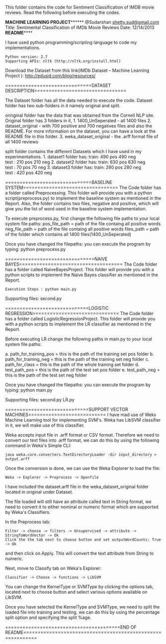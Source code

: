 This folder contains the code for Sentiment Classification of IMDB movie reviews. 
Read the following before executing the codes.

**************************MACHINE LEARNING PROJECT********************************
@Sudarshan
shetty.sud@gmail.com
Title: Sentimental Classification of IMDb Movie Reviews
Date: 12/14/2013
************************************README****************************************

I have used python programming/scripting language to code my implementations. 

	Python version: 2.7
	Supporting APIs: nltk (http://nltk.org/install.html)

Download the Dataset from this link(IMDb Dataset – Machine Learning Project ):
			http://edusid.com/blog/resources/
			
==============================DATASET DESCRIPTION================================

The Dataset folder has all the data needed to execute the code. Dataset folder has two 
sub-folders in it namely original and split. 

oringinal folder has the data that was obtained from the Cornell NLP site. Original folder 
has 3 folders in it,
	1. 1400_UnSeperated - all 1400 files 
	2. dataset_original - with 700 positive and 700 negatives files and also the README.
			      For more information on the dataset, you can have a look at the
			      README file in this folder.
	3. weka_dataset_original - the .arff format file of all 1400 reviews

split folder contains the different Datasets which I have used in my experimentations. 
	1. dataset1 folder has:
		train: 490 pos 490 neg 	
		test : 210 pos 210 neg
	2. dataset2 folder has:
		train: 630 pos 630 neg 	
		test : 70 pos 70 neg
	3. dataset3 folder has:
		train: 280 pos 280 neg 	
		test : 420 pos 420 neg

==============================BASELINE SYSTEM=================================
The Code folder has a folder called Preprocessing. This folder will provide you with a python 
script(preprocess.py) to implement the baseline system as mentioned in the Report. Also, the 
folder contains two files, negative and positive, which will give you the list of word used in
the baseline system implementation.

   To execute preprocess.py, first change the following file paths to your local system file paths:
pos_file_path = path of the file containg all positive words
neg_file_path = path of the file containg all positive words
files_path = path of the folder which contains all 1400 files(1400_UnSeperated)

   Once you have changed the filepaths: you can execute the program by typing: python preprocess.py

===============================NAIVE BAYES====================================
The Code folder has a folder called NaiveBayesProject. This folder will provide you with a python 
scripts to implement the Naive Bayes classifier as mentioned in the Report. 

    Execution Steps : python main.py

Supporting files: second.py

=============================LOGISTIC REGRESSION==============================
The Code folder has a folder called LogisticRegressionProject. This folder will provide you with 
a python scripts to implement the LR classifier as mentioned in the Report. 

Before executing LR change the following paths in main.py to your local system file paths:

   a. path_for_training_pos = this is the path of the training set pos folder
   b. path_for_training_neg = this is the path of the training set neg folder
   c. path_for_class = this is the path of the whole training set folder
   d. test_path_pos = this is the path of the test set pos folder
   e. test_path_neg = this is the path of the test set neg folder

Once you have changed the filepaths: you can execute the program by typing: python main.py

Supporting files: second.py
				  LR.py

=============================SUPPORT VECTOR MACHINES===========================
I have mad use of Weks Machine Learning tool for implementing SVM's. Weka has LibSVM classifier in it, 
we will make use of this classifier.

Weka accepts input file in .arff format or CSV format. Therefore we need to convert our text files into 
.arff format, we can do this by using the following command in Weka's Simple CLI:

	java weka.core.converters.TextDirectoryLoader -dir input_directory > output.arff

Once the conversion is done, we can use the Weka Explorer to load the file:

	Weka -> Explorer -> Preprocess -> Openfile

I have included the dataset.arff file in the weka_dataset_original folder located in original under Dataset.

The file loaded will still have an attribute called text in String format, we need to convert it to either 
nominal or numeric format which are supported by Weka's Classifiers. 

In the Preprocess tab:
	 
	Filter -> choose -> filters -> Unsupervised -> attribute -> StringToWordVector -> Ok
	Click the the tab next to choose button and set outputWordCounts: True -> Ok
	
and then click on Apply. This will convert the text attribute from String to numeric.

Next, move to Classify tab on Weka's Explorer:
	
	Classifier -> Choose -> functions -> LibSVM

You can change the KernelType or SVMType by clicking the options tab, located next to choose button and select 
various options available on LibSVM.

Once you have selected the KernelType and SVMType, we need to split the loaded file into training and testing, 
we can do this by using the percentage split option and specifying the split %age.

========================================END OF README===========================================================

